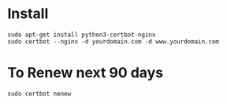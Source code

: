# Install
```
sudo apt-get install python3-certbot-nginx
sudo certbot --nginx -d yourdomain.com -d www.yourdomain.com
```
# To Renew next 90 days

```
sudo certbot nenew
```


